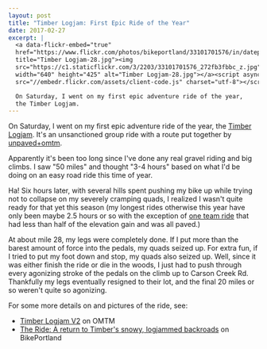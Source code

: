 ```yaml
---
layout: post
title: "Timber Logjam: First Epic Ride of the Year"
date: 2017-02-27
excerpt: |
  <a data-flickr-embed="true"
  href="https://www.flickr.com/photos/bikeportland/33101701576/in/dateposted-public/"
  title="Timber Logjam-28.jpg"><img
  src="https://c1.staticflickr.com/3/2203/33101701576_272fb3fbbc_z.jpg"
  width="640" height="425" alt="Timber Logjam-28.jpg"></a><script async
  src="//embedr.flickr.com/assets/client-code.js" charset="utf-8"></script>

  On Saturday, I went on my first epic adventure ride of the year,
  the Timber Logjam.
---
```


On Saturday, I went on my first epic adventure ride of the year,
the [Timber Logjam][timber-logjam-rwgps]. It's an unsanctioned group ride with a
route put together by [unpaved+omtm][unpaved].

Apparently it's been too long since I've done any real gravel riding and big
climbs. I saw "50 miles" and thought "3-4 hours" based on what I'd be doing on
an easy road ride this time of year.

Ha! Six hours later, with several hills spent pushing my bike up while trying
not to collapse on my severely cramping quads, I realized I wasn't quite ready
for that yet this season (my longest rides otherwise this year have only been
maybe 2.5 hours or so with the exception of [one team ride][team-ride] that had
less than half of the elevation gain and was all paved.)

At about mile 28, my legs were completely done. If I put more than the barest
amount of force into the pedals, my quads seized up. For extra fun, if I tried
to put my foot down and stop, my quads also seized up. Well, since it was either
finish the ride or die in the woods, I just had to push through every agonizing
stroke of the pedals on the climb up to Carson Creek Rd. Thankfully my legs
eventually resigned to their lot, and the final 20 miles or so weren't quite so
agonizing.

For some more details on and pictures of the ride, see:

* [Timber Logjam V2][tlj-omtm] on OMTM
* [The Ride: A return to Timber's snowy, logjammed backroads][tr-bp] on
  BikePortland


[timber-logjam-rwgps]: https://ridewithgps.com/trips/13128274
[unpaved]: http://www.omtm.cc/omtm-unpaved/
[team-ride]: https://ridewithgps.com/trips/12757386
[tlj-omtm]: http://www.omtm.cc/timber-logjam-v2
[tr-bp]: https://bikeportland.org/2017/02/27/the-ride-a-return-to-timbers-snowy-logjammed-backroads-219296
